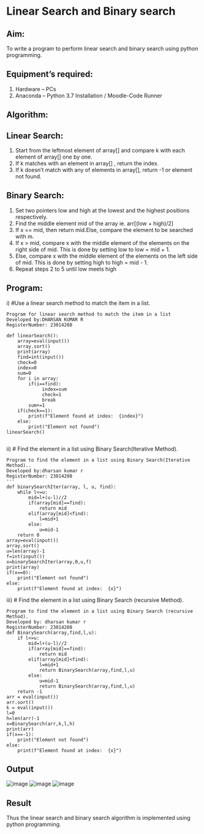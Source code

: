 # Linear Search and Binary search
## Aim:
To write a program to perform linear search and binary search using python programming.
## Equipment’s required:
1.	Hardware – PCs
2.	Anaconda – Python 3.7 Installation / Moodle-Code Runner
## Algorithm:
## Linear Search:
1.	Start from the leftmost element of array[] and compare k with each element of array[] one by one.
2.	If k matches with an element in array[] , return the index.
3.	If k doesn’t match with any of elements in array[], return -1 or element not found.
## Binary Search:
1.	Set two pointers low and high at the lowest and the highest positions respectively.
2.	Find the middle element mid of the array ie. arr[(low + high)/2]
3.	If x == mid, then return mid.Else, compare the element to be searched with m.
4.	If x > mid, compare x with the middle element of the elements on the right side of mid. This is done by setting low to low = mid + 1.
5.	Else, compare x with the middle element of the elements on the left side of mid. This is done by setting high to high = mid - 1.
6.	Repeat steps 2 to 5 until low meets high
## Program:
i)	#Use a linear search method to match the item in a list.
```
Program for linear search method to match the item in a list
Developed by:DHARSAN KUMAR R
RegisterNumber: 23014208

def linearSearch():
    array=eval(input())
    array.sort()
    print(array)
    find=int(input())
    check=0
    index=0
    sum=0  
    for i in array:
        if(i==find):
             index=sum
             check=1
             break
        sum+=1
    if(check==1):
        print(f"Element found at index:  {index}")
    else:
        print("Element not found")
linearSearch()
        
```
ii)	# Find the element in a list using Binary Search(Iterative Method).
```
Program to find the element in a list using Binary Search(Iterative Method)..
Developed by:dharsan kumar r
RegisterNumber: 23014208
'''
def binarySearchIter(array, l, u, find):
    while l<=u:
        mid=l+(u-l)//2
        if(array[mid]==find):
            return mid
        elif(array[mid]<find):
            l=mid+1
        else:
            u=mid-1
    return 0        
array=eval(input())
array.sort()
u=len(array)-1
f=int(input())
x=binarySearchIter(array,0,u,f)
print(array)
if(x==0):
    print("Element not found")
else:
    print(f"Element found at index:  {x}")

```
iii)	# Find the element in a list using Binary Search (recursive Method).
```
Program to find the element in a list using Binary Search (recursive Method).
Developed by: dharsan kumar r
RegisterNumber: 23014208
def BinarySearch(array,find,l,u):
    if l<=u:
        mid=l+(u-l)//2
        if(array[mid]==find):
            return mid
        elif(array[mid]<find):    
            l=mid+1
            return BinarySearch(array,find,l,u)
        else:
            u=mid-1
            return BinarySearch(array,find,l,u)
    return -1    
arr = eval(input())
arr.sort()
k = eval(input()) 
l=0
h=len(arr)-1
x=BinarySearch(arr,k,l,h)
print(arr)
if(x==-1):
    print("Element not found")
else:
    print(f"Element found at index:  {x}")

```
##  Output
![image](https://github.com/DHARSAN23014208/Search-Algorithm/assets/149365413/e72a6902-58e7-4f10-b4b4-d658c95c8987)
![image](https://github.com/DHARSAN23014208/Search-Algorithm/assets/149365413/1819848d-0f5c-454b-9b6c-ccb8050de4cf)
![image](https://github.com/DHARSAN23014208/Search-Algorithm/assets/149365413/899caa15-9aee-4c0c-8e9b-7d22b3b2cb3a)

## Result
Thus the linear search and binary search algorithm is implemented using python programming.
